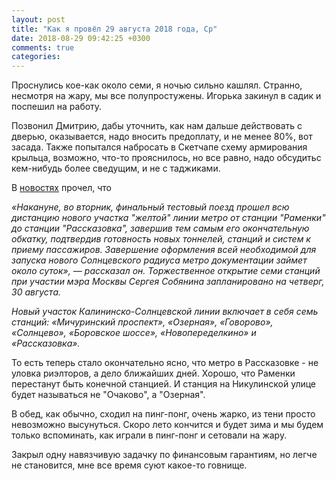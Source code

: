 ```yaml
---
layout: post
title: "Как я провёл 29 августа 2018 года, Ср"
date: 2018-08-29 09:42:25 +0300
comments: true
categories: 
---
```

Проснулись кое-как около семи, я ночью сильно кашлял. Странно, несмотря на жару, мы все полупростужены. Игорька закинул в садик и поспешил на работу.

Позвонил Дмитрию, дабы уточнить, как нам дальше действовать с дверью, оказывается, надо вносить предоплату, и не менее 80%, вот засада. Также попытался набросать в Скетчапе схему армирования крыльца, возможно, что-то прояснилось, но все равно, надо обсудитьс кем-нибудь более сведущим, и не с таджиками.

В [новостях](https://moslenta.ru/city/sobyanin-otkroet-novyi-uchastok-zheltoi-linii-metro-29-08-2018.htm) прочел, что

*«Накануне, во вторник, финальный тестовый поезд прошел всю дистанцию нового участка "желтой" линии метро от станции "Раменки" до станции "Рассказовка", завершив тем самым его окончательную обкатку, подтвердив готовность новых тоннелей, станций и систем к приему пассажиров. Завершение оформления всей необходимой для запуска нового Солнцевского радиуса метро документации займет около суток», — рассказал он. Торжественное открытие семи станций при участии мэра Москвы Сергея Собянина запланировано на четверг, 30 августа.*

*Новый участок Калининско-Солнцевской линии включает в себя семь станций: «Мичуринский проспект», «Озерная», «Говорово», «Солнцево», «Боровское шоссе», «Новопеределкино» и «Рассказовка».*

То есть теперь стало окончательно ясно, что метро в Рассказовке - не уловка риэлторов, а дело ближайших дней. Хорошо, что Раменки перестанут быть конечной станцией. И станция на Никулинской улице будет называться не "Очаково", а "Озерная".

В обед, как обычно, сходил на пинг-понг, очень жарко, из тени просто невозможно высунуться. Скоро лето кончится и будет зима и мы будем только вспоминать, как играли в пинг-понг и сетовали на жару.

Закрыл одну навязчивую задачку по финансовым гарантиям, но легче не становится, мне все время суют какое-то говнище.